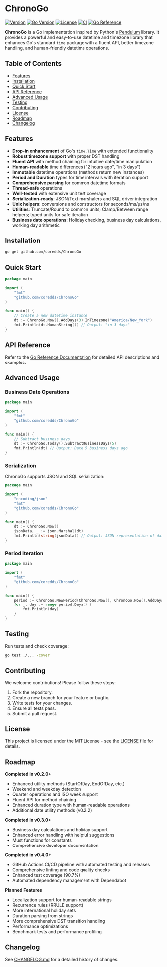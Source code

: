 # ChronoGo

[![Version](https://img.shields.io/badge/version-v0.4.0-green.svg)](https://github.com/coredds/ChronoGo/releases)
[![Go Version](https://img.shields.io/badge/go-%3E%3D1.21-blue.svg)](https://golang.org/)
[![License](https://img.shields.io/badge/License-MIT-blue.svg)](LICENSE)
[![CI](https://github.com/coredds/ChronoGo/actions/workflows/ci.yml/badge.svg)](https://github.com/coredds/ChronoGo/actions/workflows/ci.yml)
[![Go Reference](https://pkg.go.dev/badge/github.com/coredds/ChronoGo.svg)](https://pkg.go.dev/github.com/coredds/ChronoGo)

**ChronoGo** is a Go implementation inspired by Python's [Pendulum](https://pendulum.eustace.io/) library. It provides a powerful and easy-to-use datetime and timezone library that enhances Go's standard `time` package with a fluent API, better timezone handling, and human-friendly datetime operations.

## Table of Contents

- [Features](#features)
- [Installation](#installation)
- [Quick Start](#quick-start)
- [API Reference](#api-reference)
- [Advanced Usage](#advanced-usage)
- [Testing](#testing)
- [Contributing](#contributing)
- [License](#license)
- [Roadmap](#roadmap)
- [Changelog](#changelog)

## Features

- **Drop-in enhancement** of Go's `time.Time` with extended functionality
- **Robust timezone support** with proper DST handling
- **Fluent API** with method chaining for intuitive date/time manipulation
- **Human-readable** time differences ("2 hours ago", "in 3 days")
- **Immutable** datetime operations (methods return new instances)
- **Period and Duration** types for time intervals with iteration support
- **Comprehensive parsing** for common datetime formats
- **Thread-safe** operations
- **Well-tested** with extensive unit test coverage
- **Serialization-ready**: JSON/Text marshalers and SQL driver integration
- **Unix helpers**: conversions and constructors for seconds/ms/µs/ns
- **Utilities**: Truncate/Round to common units; Clamp/Between range helpers; typed units for safe iteration
- **Business date operations**: Holiday checking, business day calculations, working day arithmetic

## Installation

```bash
go get github.com/coredds/ChronoGo
```

## Quick Start

```go
package main

import (
	"fmt"
	"github.com/coredds/ChronoGo"
)

func main() {
	// Create a new datetime instance
	dt := ChronoGo.Now().AddDays(3).InTimezone("America/New_York")
	fmt.Println(dt.HumanString()) // Output: "in 3 days"
}
```

## API Reference

Refer to the [Go Reference Documentation](https://pkg.go.dev/github.com/coredds/ChronoGo) for detailed API descriptions and examples.

## Advanced Usage

### Business Date Operations
```go
package main

import (
	"fmt"
	"github.com/coredds/ChronoGo"
)

func main() {
	// Subtract business days
	dt := ChronoGo.Today().SubtractBusinessDays(5)
	fmt.Println(dt) // Output: Date 5 business days ago
}
```

### Serialization
ChronoGo supports JSON and SQL serialization:
```go
package main

import (
	"encoding/json"
	"fmt"
	"github.com/coredds/ChronoGo"
)

func main() {
	dt := ChronoGo.Now()
	jsonData, _ := json.Marshal(dt)
	fmt.Println(string(jsonData)) // Output: JSON representation of datetime
}
```

### Period Iteration
```go
package main

import (
	"fmt"
	"github.com/coredds/ChronoGo"
)

func main() {
	period := ChronoGo.NewPeriod(ChronoGo.Now(), ChronoGo.Now().AddDays(10))
	for _, day := range period.Days() {
		fmt.Println(day)
	}
}
```

## Testing

Run tests and check coverage:
```bash
go test ./... -cover
```

## Contributing

We welcome contributions! Please follow these steps:

1. Fork the repository.
2. Create a new branch for your feature or bugfix.
3. Write tests for your changes.
4. Ensure all tests pass.
5. Submit a pull request.

## License

This project is licensed under the MIT License - see the [LICENSE](LICENSE) file for details.

## Roadmap
**Completed in v0.2.0+**
- Enhanced utility methods (StartOfDay, EndOfDay, etc.)
- Weekend and weekday detection  
- Quarter operations and ISO week support
- Fluent API for method chaining
- Enhanced duration type with human-readable operations
- Additional date utility methods (v0.2.2)

**Completed in v0.3.0+**
- Business day calculations and holiday support
- Enhanced error handling with helpful suggestions
- Must functions for constants
- Comprehensive developer documentation

**Completed in v0.4.0+**
- GitHub Actions CI/CD pipeline with automated testing and releases
- Comprehensive linting and code quality checks
- Enhanced test coverage (90.7%)
- Automated dependency management with Dependabot

**Planned Features**
- Localization support for human-readable strings
- Recurrence rules (RRULE support)
- More international holiday sets
- Duration parsing from strings
- More comprehensive DST transition handling
- Performance optimizations
- Benchmark tests and performance profiling

## Changelog
See [CHANGELOG.md](CHANGELOG.md) for a detailed history of changes.
